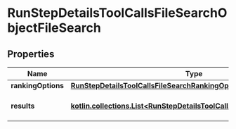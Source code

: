 
# RunStepDetailsToolCallsFileSearchObjectFileSearch

## Properties
| Name | Type | Description | Notes |
| ------------ | ------------- | ------------- | ------------- |
| **rankingOptions** | [**RunStepDetailsToolCallsFileSearchRankingOptionsObject**](RunStepDetailsToolCallsFileSearchRankingOptionsObject.md) |  |  [optional] |
| **results** | [**kotlin.collections.List&lt;RunStepDetailsToolCallsFileSearchResultObject&gt;**](RunStepDetailsToolCallsFileSearchResultObject.md) | The results of the file search. |  [optional] |



